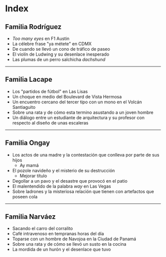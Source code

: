 # Index

## Familia Rodríguez
- _Too many eyes_ en F1 Austin
- La célebre frase "ya métete" en CDMX
- De cuando se llevó un cono de tráfico de paseo
- El violín de Ludwing y su desenlace inesperado
- Las plumas de un perro salchicha _dachshund_  

---

## Familia Lacape
- Los "partidos de fútbol" en Las Lisas
- Un choque en medio del Boulevard de Vista Hermosa
- Un encuentro cercano del tercer tipo con un mono en el Volcán Santiaguito
- Sobre una rata y de cómo esta termino asustando a un joven hombre
- Un diálogo entre un estudiante de arquitectura y su profesor con respecto al diseño de unas escaleras

---

## Familia Ongay
- Los actos de una madre y la contestación que conlleva por parte de sus hijos 
  * Ay mamá
- El pozole navideño y el misterio de su destrucción
    * Mejorar título
- Degollar a un pavo y el desastre que provocó en el patio
- El malentendido de la palabra _way_ en Las Vegas
- Sobre ladrones y la misteriosa relación que tienen con artefactos que poseen cola

---

## Familia Narváez
- Sacando el carro del corralito
- Café intravenoso en tempranas horas del día
- Toparse con un hombre de Navojoa en la Ciudad de Panamá
- Sobre una rata y de cómo se llevó un susto en la cocina
- La mordida de un hurón y el desenlace que tuvo

